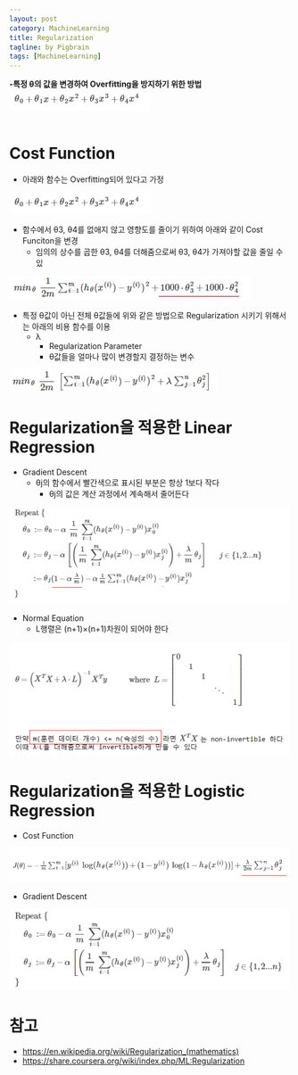 ```yaml
---
layout: post
category: MachineLearning
title: Regularization
tagline: by Pigbrain
tags: [MachineLearning]
---
```


<!--more-->
  
**-특정 θ의 값을 변경하여 Overfitting을 방지하기 위한 방법** 
<img src="/assets/themes/Snail/img/MachineLearning/Regularization/function.png" alt="">  
<br>
  
# Cost Function    
* 아래와 함수는 Overfitting되어 있다고 가정  
<img src="/assets/themes/Snail/img/MachineLearning/Regularization/function.png" alt="">  
  
* 함수에서 θ3, θ4를 없애지 않고 영향도를 줄이기 위하여 아래와 같이 Cost Funciton을 변경  
	* 임의의 상수를 곱한 θ3, θ4를 더해줌으로써  θ3, θ4가 가져야할 값을 줄일 수 있  
<img src="/assets/themes/Snail/img/MachineLearning/Regularization/costfunction_ex.png" alt="">  

* 특정 θ값이 아닌 전체 θ값들에 위와 같은 방법으로 Regularization 시키기 위해서는 아래의 비용 함수를 이용  
	* λ  
		* Regularization Parameter  
		* θ값들을 얼마나 많이 변경할지 결정하는 변수  
<img src="/assets/themes/Snail/img/MachineLearning/Regularization/costfunction.png" alt="">  
<br>

# Regularization을 적용한 Linear Regression    
* Gradient Descent  
	* θj의 함수에서 빨간색으로 표시된 부분은 항상 1보다 작다  
		* θj의 값은 계산 과정에서 계속해서 줄어든다  
<img src="/assets/themes/Snail/img/MachineLearning/Regularization/linearRegression_GradeintDescent.png" alt="">  

* Normal Equation  
	* L행렬은 (n+1)×(n+1)차원이 되어야 한다
<img src="/assets/themes/Snail/img/MachineLearning/Regularization/linearRegression_NormalEquation.png" alt="">  
<br>

# Regularization을 적용한 Logistic Regression     
* Cost Function  
<img src="/assets/themes/Snail/img/MachineLearning/Regularization/logisticRegression_CostFunction.png" alt="">  
  
* Gradient Descent  
<img src="/assets/themes/Snail/img/MachineLearning/Regularization/logisticRegression_GradeintDescent.png" alt="">  
  
  
# 참고  
* https://en.wikipedia.org/wiki/Regularization_(mathematics)  
* https://share.coursera.org/wiki/index.php/ML:Regularization  